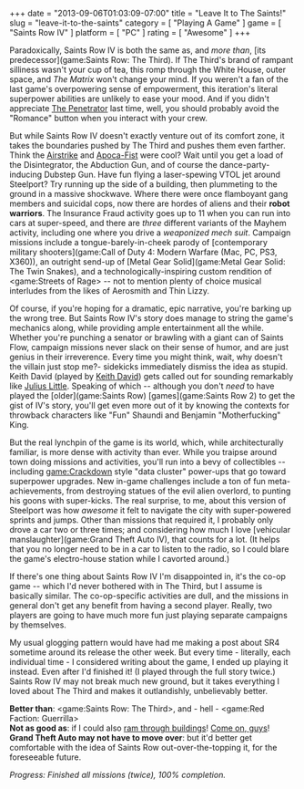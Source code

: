 +++
date = "2013-09-06T01:03:09-07:00"
title = "Leave It to The Saints!"
slug = "leave-it-to-the-saints"
category = [ "Playing A Game" ]
game = [ "Saints Row IV" ]
platform = [ "PC" ]
rating = [ "Awesome" ]
+++

Paradoxically, Saints Row IV is both the same as, and <i>more than</i>, [its predecessor](game:Saints Row: The Third).  If The Third's brand of rampant silliness wasn't your cup of tea, this romp through the White House, outer space, and <i>The Matrix</i> won't change your mind.  If you weren't a fan of the last game's overpowering sense of empowerment, this iteration's literal superpower abilities are unlikely to ease your mood.  And if you didn't appreciate <a href="http://saintsrow.wikia.com/wiki/The_Penetrator">The Penetrator</a> last time, well, you should probably avoid the "Romance" button when you interact with your crew.

But while Saints Row IV doesn't exactly venture out of its comfort zone, it takes the boundaries pushed by The Third and pushes them even farther.  Think the <a href="http://saintsrow.wikia.com/wiki/SA-3_Airstrike">Airstrike</a> and <a href="http://saintsrow.wikia.com/wiki/Apoca-Fist">Apoca-Fist</a> were cool?  Wait until you get a load of the Disintegrator, the Abduction Gun, and of course the dance-party-inducing Dubstep Gun.  Have fun flying a laser-spewing VTOL jet around Steelport?  Try running up the side of a building, then plummeting to the ground in a massive shockwave.  Where there were once flamboyant gang members and suicidal cops, now there are hordes of aliens and their <b>robot warriors</b>.  The Insurance Fraud activity goes up to 11 when you can run into cars at super-speed, and there are <i>three</i> different variants of the Mayhem activity, including one where you drive a <i>weaponized mech suit</i>.  Campaign missions include a tongue-barely-in-cheek parody of [contemporary military shooters](game:Call of Duty 4: Modern Warfare (Mac, PC, PS3, X360)), an outright send-up of [Metal Gear Solid](game:Metal Gear Solid: The Twin Snakes), and a technologically-inspiring custom rendition of <game:Streets of Rage> -- not to mention plenty of choice musical interludes from the likes of Aerosmith and Thin Lizzy.

Of course, if you're hoping for a dramatic, epic narrative, you're barking up the wrong tree.  But Saints Row IV's story does manage to string the game's mechanics along, while providing ample entertainment all the while.  Whether you're punching a senator or brawling with a giant can of Saints Flow, campaign missions never slack on their sense of humor, and are just genius in their irreverence.  Every time you might think, wait, why doesn't the villain just stop me?- sidekicks immediately dismiss the idea as stupid.  Keith David (played by <a href="http://www.imdb.com/name/nm0202966">Keith David</a>) gets called out for sounding remarkably like <a href="http://saintsrow.wikia.com/wiki/Julius">Julius Little</a>.  Speaking of which -- although you don't <i>need</i> to have played the [older](game:Saints Row) [games](game:Saints Row 2) to get the gist of IV's story, you'll get even more out of it by knowing the contexts for throwback characters like "Fun" Shaundi and Benjamin "Motherfucking" King.

But the real lynchpin of the game is its world, which, while architecturally familiar, is more dense with activity than ever.  While you traipse around town doing missions and activities, you'll run into a bevy of collectibles -- including <game:Crackdown> style "data cluster" power-ups that go toward superpower upgrades.  New in-game challenges include a ton of fun meta-achievements, from destroying statues of the evil alien overlord, to punting his goons with super-kicks.  The real surprise, to me, about this version of Steelport was how <i>awesome</i> it felt to navigate the city with super-powered sprints and jumps.  Other than missions that required it, I probably only drove a car two or three times; and considering how much I love [vehicular manslaughter](game:Grand Theft Auto IV), that counts for a lot.  (It helps that you no longer need to be in a car to listen to the radio, so I could blare the game's electro-house station while I cavorted around.)

If there's one thing about Saints Row IV I'm disappointed in, it's the co-op game -- which I'd never bothered with in The Third, but I assume is basically similar.  The co-op-specific activities are dull, and the missions in general don't get any benefit from having a second player.  Really, two players are going to have much more fun just playing separate campaigns by themselves.

My usual glogging pattern would have had me making a post about SR4 sometime around its release the other week.  But every time - literally, each individual time - I considered writing about the game, I ended up playing it instead.  Even after I'd finished it!  (I played through the full story twice.)  Saints Row IV may not break much new ground, but it takes everything I loved about The Third and makes it outlandishly, unbelievably better.

<b>Better than</b>: <game:Saints Row: The Third>, and - hell - <game:Red Faction: Guerrilla>  
<b>Not as good as</b>: if I could also [ram through buildings]($SiteBaseURL$2010/01/03/red-faction-guerrilla-7/)!  <a href="http://www.vg247.com/2013/08/12/a-fully-geo-mod-enabled-saints-row-is-literally-impossible-in-this-gen-says-volition/">Come on, guys</a>!  
<b>Grand Theft Auto may not have to move over</b>: but it'd better get comfortable with the idea of Saints Row out-over-the-topping it, for the foreseeable future.

<i>Progress: Finished all missions (twice), 100% completion.</i>
